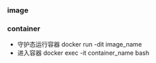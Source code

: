 ### image

### container
- 守护态运行容器 docker run -dit image_name
- 进入容器 docker exec -it container_name bash
